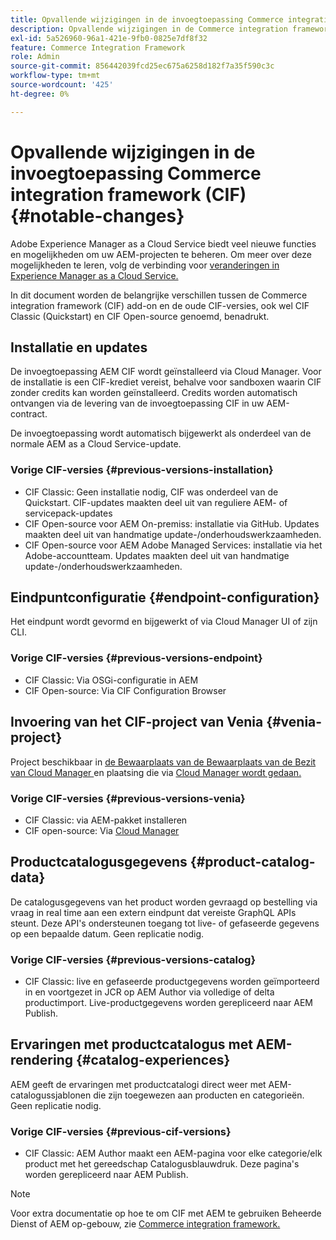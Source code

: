 ```yaml
---
title: Opvallende wijzigingen in de invoegtoepassing Commerce integration framework (CIF)
description: Opvallende wijzigingen in de Commerce integration framework (CIF) ten opzichte van de oude CIF-versies.
exl-id: 5a526960-96a1-421e-9fb0-0825e7df8f32
feature: Commerce Integration Framework
role: Admin
source-git-commit: 856442039fcd25ec675a6258d182f7a35f590c3c
workflow-type: tm+mt
source-wordcount: '425'
ht-degree: 0%

---
```



# Opvallende wijzigingen in de invoegtoepassing Commerce integration framework (CIF) {#notable-changes}

Adobe Experience Manager as a Cloud Service biedt veel nieuwe functies en mogelijkheden om uw AEM-projecten te beheren. Om meer over deze mogelijkheden te leren, volg de verbinding voor [ veranderingen in Experience Manager as a Cloud Service.](/help/release-notes/aem-cloud-changes.md)

In dit document worden de belangrijke verschillen tussen de Commerce integration framework (CIF) add-on en de oude CIF-versies, ook wel CIF Classic (Quickstart) en CIF Open-source genoemd, benadrukt.

## Installatie en updates

De invoegtoepassing AEM CIF wordt geïnstalleerd via Cloud Manager. Voor de installatie is een CIF-krediet vereist, behalve voor sandboxen waarin CIF zonder credits kan worden geïnstalleerd. Credits worden automatisch ontvangen via de levering van de invoegtoepassing CIF in uw AEM-contract.

De invoegtoepassing wordt automatisch bijgewerkt als onderdeel van de normale AEM as a Cloud Service-update.

### Vorige CIF-versies {#previous-versions-installation}

* CIF Classic: Geen installatie nodig, CIF was onderdeel van de Quickstart. CIF-updates maakten deel uit van reguliere AEM- of servicepack-updates
* CIF Open-source voor AEM On-premiss: installatie via GitHub. Updates maakten deel uit van handmatige update-/onderhoudswerkzaamheden.
* CIF Open-source voor AEM Adobe Managed Services: installatie via het Adobe-accountteam. Updates maakten deel uit van handmatige update-/onderhoudswerkzaamheden.

## Eindpuntconfiguratie {#endpoint-configuration}

Het eindpunt wordt gevormd en bijgewerkt of via Cloud Manager UI of zijn CLI.

### Vorige CIF-versies {#previous-versions-endpoint}

* CIF Classic: Via OSGi-configuratie in AEM
* CIF Open-source: Via CIF Configuration Browser

## Invoering van het CIF-project van Venia {#venia-project}

Project beschikbaar in [ de Bewaarplaats van de Bewaarplaats van de Bezit van Cloud Manager ](/help/implementing/cloud-manager/managing-code/integrating-with-git.md) en plaatsing die via [ Cloud Manager wordt gedaan.](/help/implementing/deploying/overview.md)

### Vorige CIF-versies {#previous-versions-venia}

* CIF Classic: via AEM-pakket installeren
* CIF open-source: Via [ Cloud Manager ](https://experienceleague.adobe.com/docs/experience-manager-cloud-manager/content/introduction.html)

## Productcatalogusgegevens {#product-catalog-data}

De catalogusgegevens van het product worden gevraagd op bestelling via vraag in real time aan een extern eindpunt dat vereiste GraphQL APIs steunt. Deze API&#39;s ondersteunen toegang tot live- of gefaseerde gegevens op een bepaalde datum. Geen replicatie nodig.

### Vorige CIF-versies {#previous-versions-catalog}

* CIF Classic: live en gefaseerde productgegevens worden geïmporteerd in en voortgezet in JCR op AEM Author via volledige of delta productimport. Live-productgegevens worden gerepliceerd naar AEM Publish.

## Ervaringen met productcatalogus met AEM-rendering {#catalog-experiences}

AEM geeft de ervaringen met productcatalogi direct weer met AEM-catalogussjablonen die zijn toegewezen aan producten en categorieën. Geen replicatie nodig.

### Vorige CIF-versies {#previous-cif-versions}

* CIF Classic: AEM Author maakt een AEM-pagina voor elke categorie/elk product met het gereedschap Catalogusblauwdruk. Deze pagina&#39;s worden gerepliceerd naar AEM Publish.

>[!NOTE]
>
>Voor extra documentatie op hoe te om CIF met AEM te gebruiken Beheerde Dienst of AEM op-gebouw, zie [ Commerce integration framework.](https://www.adobe.io/apis/experiencecloud/commerce-integration-framework/getting-started.html)
